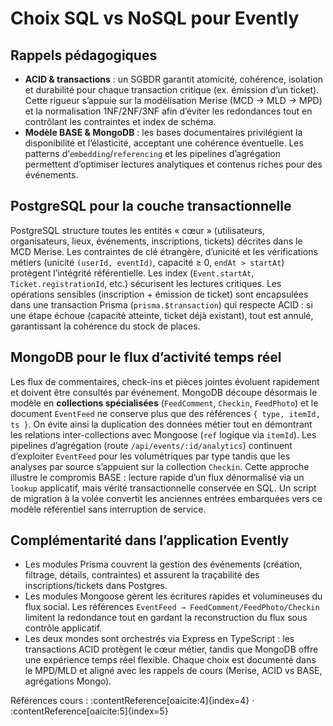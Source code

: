 # Choix SQL vs NoSQL pour Evently

## Rappels pédagogiques
- **ACID & transactions** : un SGBDR garantit atomicité, cohérence, isolation et durabilité pour chaque transaction critique (ex. émission d’un ticket). Cette rigueur s’appuie sur la modélisation Merise (MCD → MLD → MPD) et la normalisation 1NF/2NF/3NF afin d’éviter les redondances tout en contrôlant les contraintes et index de schéma.
- **Modèle BASE & MongoDB** : les bases documentaires privilégient la disponibilité et l’élasticité, acceptant une cohérence éventuelle. Les patterns d’`embedding`/`referencing` et les pipelines d’agrégation permettent d’optimiser lectures analytiques et contenus riches pour des événements.

## PostgreSQL pour la couche transactionnelle
PostgreSQL structure toutes les entités « cœur » (utilisateurs, organisateurs, lieux, événements, inscriptions, tickets) décrites dans le MCD Merise. Les contraintes de clé étrangère, d’unicité et les vérifications métiers (unicité `(userId, eventId)`, capacité ≥ 0, `endAt > startAt`) protègent l’intégrité référentielle. Les index (`Event.startAt`, `Ticket.registrationId`, etc.) sécurisent les lectures critiques. Les opérations sensibles (inscription + émission de ticket) sont encapsulées dans une transaction Prisma (`prisma.$transaction`) qui respecte ACID : si une étape échoue (capacité atteinte, ticket déjà existant), tout est annulé, garantissant la cohérence du stock de places.

## MongoDB pour le flux d’activité temps réel
Les flux de commentaires, check-ins et pièces jointes évoluent rapidement et doivent être consultés par événement. MongoDB découpe désormais le modèle en **collections spécialisées** (`FeedComment`, `Checkin`, `FeedPhoto`) et le document `EventFeed` ne conserve plus que des références `{ type, itemId, ts }`. On évite ainsi la duplication des données métier tout en démontrant les relations inter-collections avec Mongoose (`ref` logique via `itemId`). Les pipelines d’agrégation (route `/api/events/:id/analytics`) continuent d’exploiter `EventFeed` pour les volumétriques par type tandis que les analyses par source s’appuient sur la collection `Checkin`. Cette approche illustre le compromis BASE : lecture rapide d’un flux dénormalisé via un `lookup` applicatif, mais vérité transactionnelle conservée en SQL. Un script de migration à la volée convertit les anciennes entrées embarquées vers ce modèle référentiel sans interruption de service.

## Complémentarité dans l’application Evently
- Les modules Prisma couvrent la gestion des événements (création, filtrage, détails, contraintes) et assurent la traçabilité des inscriptions/tickets dans Postgres.
- Les modules Mongoose gèrent les écritures rapides et volumineuses du flux social. Les références `EventFeed → FeedComment/FeedPhoto/Checkin` limitent la redondance tout en gardant la reconstruction du flux sous contrôle applicatif.
- Les deux mondes sont orchestrés via Express en TypeScript : les transactions ACID protègent le cœur métier, tandis que MongoDB offre une expérience temps réel flexible. Chaque choix est documenté dans le MPD/MLD et aligné avec les rappels de cours (Merise, ACID vs BASE, agrégations Mongo).

Références cours : :contentReference[oaicite:4]{index=4} · :contentReference[oaicite:5]{index=5}
